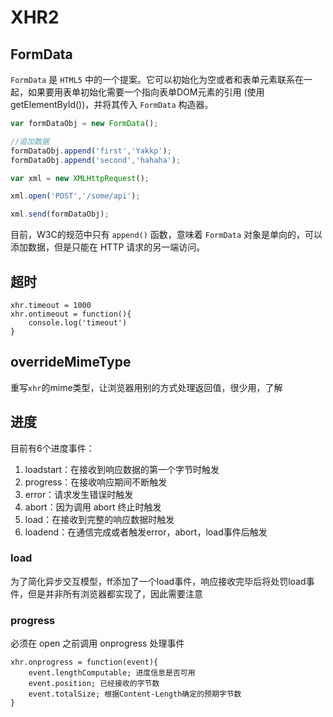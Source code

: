 # XHR2
## FormData

`FormData` 是 `HTML5` 中的一个提案。它可以初始化为空或者和表单元素联系在一起，如果要用表单初始化需要一个指向表单DOM元素的引用 (使用getElementById())，并将其传入 `FormData` 构造器。


``` JavaScript
var formDataObj = new FormData();

//追加数据
formDataObj.append('first','Yakkp');
formDataObj.append('second','hahaha');

var xml = new XMLHttpRequest();

xml.open('POST','/some/api');

xml.send(formDataObj);
```

目前，W3C的规范中只有 `append()` 函数，意味着 `FormData` 对象是单向的，可以添加数据，但是只能在 HTTP 请求的另一端访问。

## 超时

```
xhr.timeout = 1000
xhr.ontimeout = function(){
	console.log('timeout')
}
```

## overrideMimeType
重写`xhr`的mime类型，让浏览器用别的方式处理返回值，很少用，了解

## 进度
目前有6个进度事件：

1. loadstart：在接收到响应数据的第一个字节时触发
2. progress：在接收响应期间不断触发
3. error：请求发生错误时触发
4. abort：因为调用 abort 终止时触发
5. load：在接收到完整的响应数据时触发
6. loadend：在通信完成或者触发error，abort，load事件后触发

### load
为了简化异步交互模型，ff添加了一个load事件，响应接收完毕后将处罚load事件，但是并非所有浏览器都实现了，因此需要注意

### progress

必须在 open 之前调用 onprogress 处理事件
```
xhr.onprogress = function(event){
	event.lengthComputable; 进度信息是否可用
	event.position; 已经接收的字节数
	event.totalSize; 根据Content-Length确定的预期字节数
}
```

